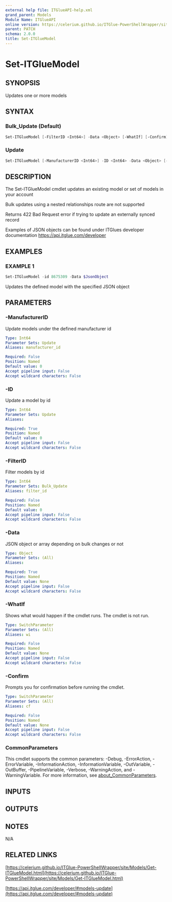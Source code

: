 ```yaml
---
external help file: ITGlueAPI-help.xml
grand_parent: Models
Module Name: ITGlueAPI
online version: https://celerium.github.io/ITGlue-PowerShellWrapper/site/Models/Set-ITGlueModel.html
parent: PATCH
schema: 2.0.0
title: Set-ITGlueModel
---
```


# Set-ITGlueModel

## SYNOPSIS
Updates one or more models

## SYNTAX

### Bulk_Update (Default)
```powershell
Set-ITGlueModel [-FilterID <Int64>] -Data <Object> [-WhatIf] [-Confirm] [<CommonParameters>]
```

### Update
```powershell
Set-ITGlueModel [-ManufacturerID <Int64>] -ID <Int64> -Data <Object> [-WhatIf] [-Confirm] [<CommonParameters>]
```

## DESCRIPTION
The Set-ITGlueModel cmdlet updates an existing model or
set of models in your account

Bulk updates using a nested relationships route are not supported

Returns 422 Bad Request error if trying to update an externally synced record

Examples of JSON objects can be found under ITGlues developer documentation
    https://api.itglue.com/developer

## EXAMPLES

### EXAMPLE 1
```powershell
Set-ITGlueModel -id 8675309 -Data $JsonObject
```

Updates the defined model with the specified JSON object

## PARAMETERS

### -ManufacturerID
Update models under the defined manufacturer id

```yaml
Type: Int64
Parameter Sets: Update
Aliases: manufacturer_id

Required: False
Position: Named
Default value: 0
Accept pipeline input: False
Accept wildcard characters: False
```

### -ID
Update a model by id

```yaml
Type: Int64
Parameter Sets: Update
Aliases:

Required: True
Position: Named
Default value: 0
Accept pipeline input: False
Accept wildcard characters: False
```

### -FilterID
Filter models by id

```yaml
Type: Int64
Parameter Sets: Bulk_Update
Aliases: filter_id

Required: False
Position: Named
Default value: 0
Accept pipeline input: False
Accept wildcard characters: False
```

### -Data
JSON object or array depending on bulk changes or not

```yaml
Type: Object
Parameter Sets: (All)
Aliases:

Required: True
Position: Named
Default value: None
Accept pipeline input: False
Accept wildcard characters: False
```

### -WhatIf
Shows what would happen if the cmdlet runs.
The cmdlet is not run.

```yaml
Type: SwitchParameter
Parameter Sets: (All)
Aliases: wi

Required: False
Position: Named
Default value: None
Accept pipeline input: False
Accept wildcard characters: False
```

### -Confirm
Prompts you for confirmation before running the cmdlet.

```yaml
Type: SwitchParameter
Parameter Sets: (All)
Aliases: cf

Required: False
Position: Named
Default value: None
Accept pipeline input: False
Accept wildcard characters: False
```

### CommonParameters
This cmdlet supports the common parameters: -Debug, -ErrorAction, -ErrorVariable, -InformationAction, -InformationVariable, -OutVariable, -OutBuffer, -PipelineVariable, -Verbose, -WarningAction, and -WarningVariable. For more information, see [about_CommonParameters](http://go.microsoft.com/fwlink/?LinkID=113216).

## INPUTS

## OUTPUTS

## NOTES
N/A

## RELATED LINKS

[https://celerium.github.io/ITGlue-PowerShellWrapper/site/Models/Get-ITGlueModel.html](https://celerium.github.io/ITGlue-PowerShellWrapper/site/Models/Get-ITGlueModel.html)

[https://api.itglue.com/developer/#models-update](https://api.itglue.com/developer/#models-update)

